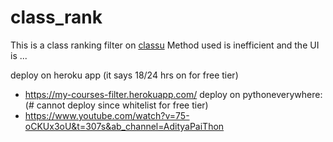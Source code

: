 # class_rank

This is a class ranking filter on [classu](http://classutil.unsw.edu.au/COMP_T1.html)
Method used is inefficient and the UI is ...

deploy on heroku app (it says 18/24 hrs on for free tier)
* https://my-courses-filter.herokuapp.com/
deploy on pythoneverywhere: (# cannot deploy since whitelist for free tier)
* https://www.youtube.com/watch?v=75-oCKUx3oU&t=307s&ab_channel=AdityaPaiThon
